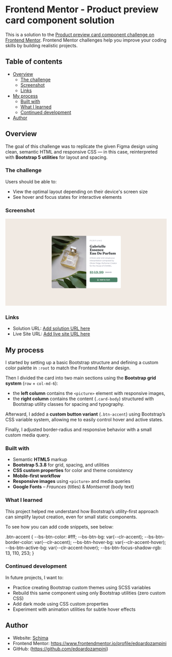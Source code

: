 # Frontend Mentor - Product preview card component solution

This is a solution to the [Product preview card component challenge on Frontend Mentor](https://www.frontendmentor.io/challenges/product-preview-card-component-GO7UmttRfa). Frontend Mentor challenges help you improve your coding skills by building realistic projects. 

## Table of contents

- [Overview](#overview)
  - [The challenge](#the-challenge)
  - [Screenshot](#screenshot)
  - [Links](#links)
- [My process](#my-process)
  - [Built with](#built-with)
  - [What I learned](#what-i-learned)
  - [Continued development](#continued-development)
- [Author](#author)


## Overview

The goal of this challenge was to replicate the given Figma design using clean, semantic HTML and responsive CSS — in this case, reinterpreted with **Bootstrap 5 utilities** for layout and spacing.

### The challenge

Users should be able to:

- View the optimal layout depending on their device's screen size
- See hover and focus states for interactive elements

### Screenshot

![](./images/screenshot-product-preview-card-component.png)

### Links

- Solution URL: [Add solution URL here](https://your-solution-url.com)
- Live Site URL: [Add live site URL here](https://your-live-site-url.com)

## My process

I started by setting up a basic Bootstrap structure and defining a custom color palette in `:root` to match the Frontend Mentor design.

Then I divided the card into two main sections using the **Bootstrap grid system** (`row` + `col-md-6`):  
- the **left column** contains the `<picture>` element with responsive images,  
- the **right column** contains the content (`.card-body`) structured with Bootstrap utility classes for spacing and typography.

Afterward, I added a **custom button variant** (`.btn-accent`) using Bootstrap’s CSS variable system, allowing me to easily control hover and active states.

Finally, I adjusted border-radius and responsive behavior with a small custom media query.

### Built with

- Semantic **HTML5** markup  
- **Bootstrap 5.3.8** for grid, spacing, and utilities  
- **CSS custom properties** for color and theme consistency  
- **Mobile-first workflow**  
- **Responsive images** using `<picture>` and media queries  
- **Google Fonts** – *Fraunces* (titles) & *Montserrat* (body text)

### What I learned

This project helped me understand how Bootstrap’s utility-first approach can simplify layout creation, even for small static components.

To see how you can add code snippets, see below:

.btn-accent {
  --bs-btn-color: #fff;
  --bs-btn-bg: var(--clr-accent);
  --bs-btn-border-color: var(--clr-accent);
  --bs-btn-hover-bg: var(--clr-accent-hover);
  --bs-btn-active-bg: var(--clr-accent-hover);
  --bs-btn-focus-shadow-rgb: 13, 110, 253;
}

### Continued development

In future projects, I want to:

- Practice creating Bootstrap custom themes using SCSS variables
- Rebuild this same component using only Bootstrap utilities (zero custom CSS)
- Add dark mode using CSS custom properties
- Experiment with animation utilities for subtle hover effects

## Author

- Website: [Schima](https://schima.it/)
- Frontend Mentor: https://www.frontendmentor.io/profile/edoardozampini
- GitHub: (https://github.com/edoardozampini)
